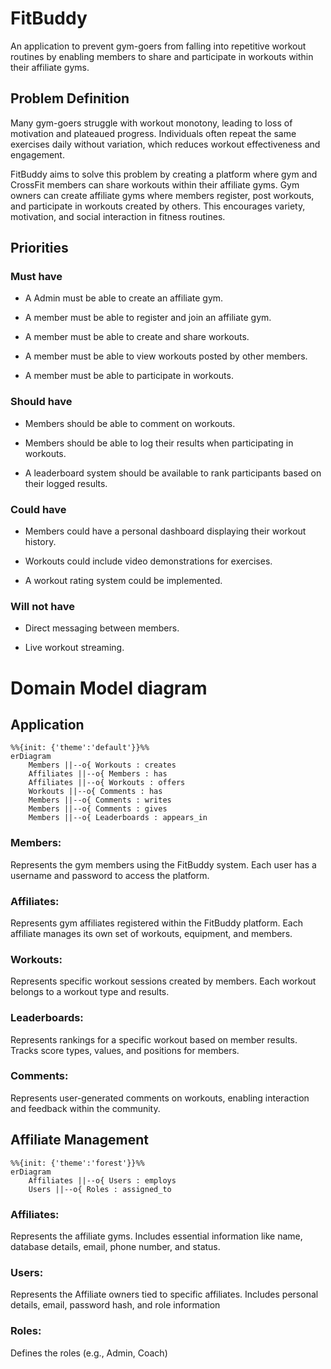 # FitBuddy
 An application to prevent gym-goers from falling into repetitive workout routines by enabling members to share and participate in workouts within their affiliate gyms.

## Problem Definition
Many gym-goers struggle with workout monotony, leading to loss of motivation and plateaued progress. Individuals often repeat the same exercises daily without variation, which reduces workout effectiveness and engagement.

FitBuddy aims to solve this problem by creating a platform where gym and CrossFit members can share workouts within their affiliate gyms. Gym owners can create affiliate gyms where members register, post workouts, and participate in workouts created by others. This encourages variety, motivation, and social interaction in fitness routines.

## Priorities

### Must have
- A Admin must be able to create an affiliate gym.

- A member must be able to register and join an affiliate gym.

- A member must be able to create and share workouts.

- A member must be able to view workouts posted by other members.

- A member must be able to participate in workouts.

### Should have

- Members should be able to comment on workouts.

- Members should be able to log their results when participating in workouts.

- A leaderboard system should be available to rank participants based on their logged results.

### Could have
- Members could have a personal dashboard displaying their workout history.

- Workouts could include video demonstrations for exercises.

- A workout rating system could be implemented.

### Will not have
- Direct messaging between members.

- Live workout streaming.

# Domain Model diagram
## Application

```mermaid
%%{init: {'theme':'default'}}%%
erDiagram
    Members ||--o{ Workouts : creates
    Affiliates ||--o{ Members : has
    Affiliates ||--o{ Workouts : offers
    Workouts ||--o{ Comments : has
    Members ||--o{ Comments : writes
    Members ||--o{ Comments : gives
    Members ||--o{ Leaderboards : appears_in
```

### Members:
Represents the gym members using the FitBuddy system. Each user has a username and password to access the platform.

### Affiliates: 
Represents gym affiliates registered within the FitBuddy platform. Each affiliate manages its own set of workouts, equipment, and members.

### Workouts:
Represents specific workout sessions created by members. Each workout belongs to a workout type and results.

### Leaderboards:
Represents rankings for a specific workout based on member results. Tracks score types, values, and positions for members.

### Comments:
Represents user-generated comments on workouts, enabling interaction and feedback within the community.

## Affiliate Management

```mermaid
%%{init: {'theme':'forest'}}%%
erDiagram
    Affiliates ||--o{ Users : employs
    Users ||--o{ Roles : assigned_to
```

### Affiliates:
Represents the affiliate gyms.  Includes essential information like name, database details, email, phone number, and status.

### Users:
Represents the Affiliate owners tied to specific affiliates.  Includes personal details, email, password hash, and role information

### Roles:
Defines the roles (e.g., Admin, Coach)

